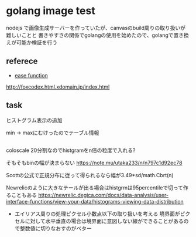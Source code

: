 # golang image test

nodejs で画像生成サーバーを作っていたが、canvasのbuild周りの取り扱いが難しいことと
書きやすさの関係でgolangの使用を始めたので、golangで置き換えが可能か検証を行う


## referece

- [ease function](https://gist.github.com/gre/1650294)


http://foxcodex.html.xdomain.jp/index.html


## task

ヒストグラム表示の追加

min -> maxにむけったのでテーブル情報
```
```


coloscale 20分割なのでhistgramをn倍の粒度で入れる?

そもそもbinの幅が決まらない
https://note.mu/utaka233/n/n797c1d92ec78

Scottの公式で正規分布に従って得られるなら幅が3.49*sd/math.Cbrt(n)

Newrelicのように大きなテールが出る場合はhistgrmは95percentileで切って作ることもある
https://newrelic.degica.com/docs/data-analysis/user-interface-functions/view-your-data/histograms-viewing-data-distribution

- エイリアス周りの処理ピクセル小数点以下の取り扱いを考える
    境界面がピクセルに対して水平垂直の場合は境界面に意図しない線ができることがあるので整数値に切りなおすのがベター